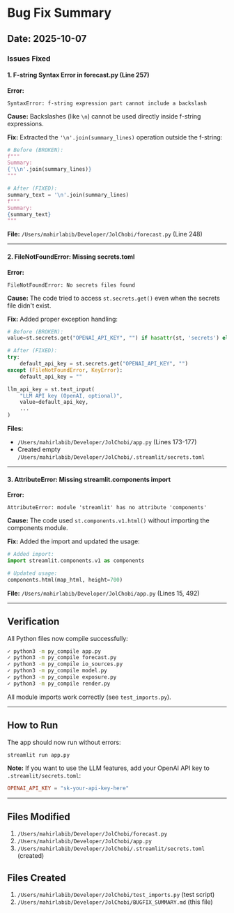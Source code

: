 # Bug Fix Summary

## Date: 2025-10-07

### Issues Fixed

#### 1. **F-string Syntax Error in forecast.py (Line 257)**
**Error:**
```
SyntaxError: f-string expression part cannot include a backslash
```

**Cause:** 
Backslashes (like `\n`) cannot be used directly inside f-string expressions.

**Fix:**
Extracted the `'\n'.join(summary_lines)` operation outside the f-string:
```python
# Before (BROKEN):
f"""
Summary:
{'\\n'.join(summary_lines)}
"""

# After (FIXED):
summary_text = '\n'.join(summary_lines)
f"""
Summary:
{summary_text}
"""
```

**File:** `/Users/mahirlabib/Developer/JolChobi/forecast.py` (Line 248)

---

#### 2. **FileNotFoundError: Missing secrets.toml**
**Error:**
```
FileNotFoundError: No secrets files found
```

**Cause:**
The code tried to access `st.secrets.get()` even when the secrets file didn't exist.

**Fix:**
Added proper exception handling:
```python
# Before (BROKEN):
value=st.secrets.get("OPENAI_API_KEY", "") if hasattr(st, 'secrets') else ""

# After (FIXED):
try:
    default_api_key = st.secrets.get("OPENAI_API_KEY", "")
except (FileNotFoundError, KeyError):
    default_api_key = ""

llm_api_key = st.text_input(
    "LLM API key (OpenAI, optional)",
    value=default_api_key,
    ...
)
```

**Files:** 
- `/Users/mahirlabib/Developer/JolChobi/app.py` (Lines 173-177)
- Created empty `/Users/mahirlabib/Developer/JolChobi/.streamlit/secrets.toml`

---

#### 3. **AttributeError: Missing streamlit.components import**
**Error:**
```
AttributeError: module 'streamlit' has no attribute 'components'
```

**Cause:**
The code used `st.components.v1.html()` without importing the components module.

**Fix:**
Added the import and updated the usage:
```python
# Added import:
import streamlit.components.v1 as components

# Updated usage:
components.html(map_html, height=700)
```

**File:** `/Users/mahirlabib/Developer/JolChobi/app.py` (Lines 15, 492)

---

## Verification

All Python files now compile successfully:
```bash
✓ python3 -m py_compile app.py
✓ python3 -m py_compile forecast.py
✓ python3 -m py_compile io_sources.py
✓ python3 -m py_compile model.py
✓ python3 -m py_compile exposure.py
✓ python3 -m py_compile render.py
```

All module imports work correctly (see `test_imports.py`).

---

## How to Run

The app should now run without errors:
```bash
streamlit run app.py
```

**Note:** If you want to use the LLM features, add your OpenAI API key to `.streamlit/secrets.toml`:
```toml
OPENAI_API_KEY = "sk-your-api-key-here"
```

---

## Files Modified

1. `/Users/mahirlabib/Developer/JolChobi/forecast.py`
2. `/Users/mahirlabib/Developer/JolChobi/app.py`
3. `/Users/mahirlabib/Developer/JolChobi/.streamlit/secrets.toml` (created)

## Files Created

1. `/Users/mahirlabib/Developer/JolChobi/test_imports.py` (test script)
2. `/Users/mahirlabib/Developer/JolChobi/BUGFIX_SUMMARY.md` (this file)
